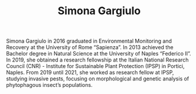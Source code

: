 ﻿---
# Display name
title: Simona Gargiulo

# Is this the primary user of the site?
superuser: false

# Role/position
role: Phd Student

# Organizations/Affiliations
organizations:
- name: University of Rome "Sapienza" 
  url: http://www.uniroma1.it

# Short bio (displayed in user profile at end of posts)
bio: My research interests include the individuation of new tools for crop sustainable management. 

interests:
- Genomic comparative
- Plant protection
- Biological control

education:
  courses:  
  - course: Degree in Environmental Monitoring and Recovery
    institution: University of Rome "Sapienza"
    year: 2016



# Social/Academic Networking
# For available icons, see: https://sourcethemes.com/academic/docs/page-builder/#icons
#   For an email link, use "fas" icon pack, "envelope" icon, and a link in the
#   form "mailto:your-email@example.com" or "#contact" for contact widget.
social:
- icon: researchgate
  icon_pack: fas 
  link: https://www.researchgate.net/profile/Simona-Gargiulo
- icon: linkedin
  icon_pack: fab
  link: https://www.linkedin.com/in/simona-gargiulo-8a5a38159

# Link to a PDF of your resume/CV from the About widget.
# To enable, copy your resume/CV to `static/files/cv.pdf` and uncomment the lines below.
# - icon: cv
#   icon_pack: ai
#   link: files/cv.pdf


# Enter email to display Gravatar (if Gravatar enabled in Config)
email: "s.gargiulo@uniroma1.it"

# Highlight the author in author lists? (true/false)
highlight_name: false

# Organizational groups that you belong to (for People widget)
#   Set this to `[]` or comment out if you are not using People widget.
user_groups:
- PhD Student

---
<link rel="stylesheet" href="https://cdn.jsdelivr.net/gh/jpswalsh/academicons@1/css/academicons.min.css">

Simona Gargiulo in 2016 graduated in Environmental Monitoring and Recovery at the University of Rome “Sapienza”. In 2013 achieved the Bachelor degree in Natural Science at the University of Naples “Federico II”.
In 2019, she obtained a research fellowship at the Italian National Research Council (CNR) - Institute for Sustainable Plant Protection (IPSP) in Portici, Naples. From 2019 until 2021, she worked as research fellow at IPSP, studying invasive pests, focusing on morphological and genetic analysis of phytophagous insect’s populations. 

